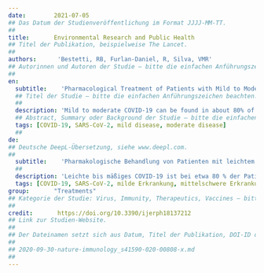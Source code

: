 ```yaml
---
date:        2021-07-05
## Das Datum der Studienveröffentlichung im Format JJJJ-MM-TT.
##
title:       Environmental Research and Public Health
## Titel der Publikation, beispielweise The Lancet.
##
authors:      'Bestetti, RB, Furlan-Daniel, R, Silva, VMR'
## Autorinnen und Autoren der Studie – bitte die einfachen Anführungszeichen beachten!
##
en:
  subtitle:    'Pharmacological Treatment of Patients with Mild to Moderate COVID-19: A Comprehensive Review'
  ## Titel der Studie – bitte die einfachen Anführungszeichen beachten!
  ##
  description: 'Mild to moderate COVID-19 can be found in about 80% of patients. Although mortality is low, mild to moderate COVID-19 may progress to severe or even critical stages in about one week. This poses a substantial burden on the health care system, and ultimately culminates in death or incapacitation and hospitalization. Therefore, pharmacological treatment is paramount for patients with this condition, especially those with recognized risk factors to disease progression. We conducted a comprehensive review in the medical literature searching for randomized studies carried out in patients with mild to moderate COVID-19. A total of 14 randomized studies were identified, enrolling a total of 6848 patients. Nine studies (64%) were randomized, placebo-controlled trials, whereas five were open-label randomized trials (35%). We observed that Bamlanivimab and nitazoxanide reduced viral load, whereas ivermectin may have shortened time to viral clearance; Interferon Beta-1 reduced time to viral clearance and vitamin D reduced viral load; Favirapir, peginterferon, and levamisole improved clinical symptoms, whereas fluvoxamine halted disease progression; inhaled budesonide reduced the number of hospitalizations and visits to emergency departments; colchicine reduced the number of deaths and hospitalizations. Collectively, therefore, these findings show that treatment of early COVID-19 may be associated with reduced viral load, thus potentially decreasing disease spread in the community. Moreover, treatment of patients with mild to moderate COVID-19 may also be associated with improved clinical symptoms, hospitalization, and disease progression. We suggest that colchicine, inhaled budesonide, and nitazoxanide, along with nonpharmacological measures, based on efficacy and costs, may be used to mitigate the effects of the COVID-19 pandemic in middle-income countries.'
  ## Abstract, Summary oder Background der Studie – bitte die einfachen Anführungszeichen beachten!
  tags: [COVID-19, SARS-CoV-2, mild disease, moderate disease]
  ##
de: 
## Deutsche DeepL-Übersetzung, siehe www.deepl.com.
##
  subtitle:    'Pharmakologische Behandlung von Patienten mit leichtem bis mittelschwerem COVID-19: Ein umfassender Überblick'
  ##
  description: 'Leichte bis mäßiges COVID-19 ist bei etwa 80 % der Patienten zu finden. Obwohl die Sterblichkeitsrate gering ist, kann eine leichte bis mittelschwere COVID-19-Erkrankung innerhalb von etwa einer Woche in ein schweres oder sogar kritisches Stadium übergehen. Dies stellt eine erhebliche Belastung für das Gesundheitssystem dar und führt letztlich zum Tod oder zu Arbeitsunfähigkeit und Krankenhausaufenthalt. Daher ist eine pharmakologische Behandlung für Patienten mit dieser Erkrankung von größter Bedeutung, insbesondere für Patienten mit anerkannten Risikofaktoren für das Fortschreiten der Krankheit. Wir haben die medizinische Literatur nach randomisierten Studien durchsucht, die bei Patienten mit leichter bis mittelschwerer COVID-19 durchgeführt wurden. Insgesamt wurden 14 randomisierte Studien identifiziert, an denen insgesamt 6848 Patienten teilnahmen. Bei neun Studien (64 %) handelte es sich um randomisierte, placebokontrollierte Studien, bei fünf um offene, randomisierte Studien (35 %). Wir stellten fest, dass Bamlanivimab und Nitazoxanid die Viruslast verringerten, während Ivermectin möglicherweise die Zeit bis zur Beseitigung der Viren verkürzte; Interferon Beta-1 verkürzte die Zeit bis zur Beseitigung der Viren und Vitamin D verringerte die Viruslast; Favirapir, Peginterferon und Levamisol verbesserten die klinischen Symptome, während Fluvoxamin das Fortschreiten der Krankheit aufhielt; inhalatives Budesonid verringerte die Zahl der Krankenhausaufenthalte und der Besuche in der Notaufnahme; Colchicin verringerte die Zahl der Todesfälle und der Krankenhausaufenthalte. Insgesamt zeigen diese Ergebnisse, dass die Behandlung von COVID-19 im Frühstadium mit einer Verringerung der Viruslast einhergehen kann, wodurch die Ausbreitung der Krankheit in der Bevölkerung verringert werden könnte. Darüber hinaus kann die Behandlung von Patienten mit leichter bis mittelschwerer COVID-19-Infektion auch mit einer Verbesserung der klinischen Symptome, der Krankenhauseinweisungen und des Krankheitsverlaufs einhergehen. Wir schlagen vor, dass Colchicin, inhalatives Budesonid und Nitazoxanid zusammen mit nichtpharmakologischen Maßnahmen auf der Grundlage von Wirksamkeit und Kosten eingesetzt werden können, um die Auswirkungen der COVID-19-Pandemie in Ländern mit mittlerem Einkommen zu mildern.'
  tags: [COVID-19, SARS-CoV-2, milde Erkrankung, mittelschwere Erkrankung]
group:       "Treatments"
## Kategorie der Studie: Virus, Immunity, Therapeutics, Vaccines – bitte die Anführungszeichen beachten!
##
credit:       https://doi.org/10.3390/ijerph18137212
## Link zur Studien-Website.
##
## Der Dateinamen setzt sich aus Datum, Titel der Publikation, DOI-ID der Studie (nach dem letzten Slash) und der Dateiendung zusammen. Bitte den Unterstrich vor der DOI-ID beachten!
##
## 2020-09-30-nature-immunology_s41590-020-00808-x.md
##
---
```

<object data="{{ page.link }}" style='height:calc(100vh - 400px); width: 100%' type='application/pdf'></object>